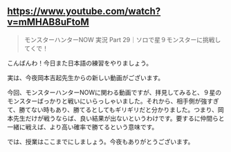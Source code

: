 ## https://www.youtube.com/watch?v=mMHAB8uFtoM

> モンスターハンターNOW 実況 Part 29｜ソロで星９モンスターに挑戦してくで！ 

こんばんわ！今日また日本語の練習をやりましょう。

実は、今夜岡本吉起先生からの新しい動画がございます。

今回、モンスターハンターNOWに関わる動画ですが、拝見してみると、９星のモンスターばっかりと戦いにいらっしゃいました。それから、相手側が強すぎて、勝てない時もあり、勝てるとしてもギリギリだと分かりました。つまり、岡本先生だけが戦うならば、良い結果が出ないというわけです。要するに仲間らと一緒に戦えば、より高い確率で勝てるという意味です。

では、授業はここまでにしましょう。今夜もありがとうございます。
